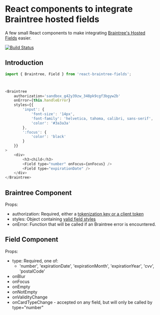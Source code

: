 # React components to integrate Braintree hosted fields

A few small React components to make integrating [Braintree's Hosted Fields](https://developers.braintreepayments.com/guides/hosted-fields/) easier.

[![Build Status](https://travis-ci.org/nathanstitt/react-braintree-fields.svg?branch=master)](https://travis-ci.org/nathanstitt/react-braintree-fields)


## Introduction

```javascript
import { Braintree, Field } from 'react-braintree-fields';



<Braintree
    authorization='sandbox_g42y39zw_348pk9cgf3bgyw2b'
    onError={this.handleError}
    styles={{
        'input': {
            'font-size': '14px',
            'font-family': 'helvetica, tahoma, calibri, sans-serif',
            'color': '#3a3a3a'
        },
        ':focus': {
            'color': 'black'
        }
    }}
>
    <div>
        <h3>child</h3>
        <Field type="number" onFocus={onFocus} />
        <Field type="expirationDate" />
    </div>
</Braintree>
```


## Braintree Component

Props:
 * authorization: Required, either a [tokenization key or a client token](https://developers.braintreepayments.com/guides/hosted-fields/setup-and-integration/)
 * styles: Object containing [valid field styles](https://braintree.github.io/braintree-web/3.11.1/module-braintree-web_hosted-fields.html#.create)
 * onError: Function that will be called if an Braintree error is encountered.


## Field Component

Props:
  * type: Required, one of:
    - 'number', 'expirationDate', 'expirationMonth', 'expirationYear', 'cvv', 'postalCode'
  * onBlur
  * onFocus
  * onEmpty
  * onNotEmpty
  * onValidityChange
  * onCardTypeChange - accepted on any field, but will only be called by type="number"
